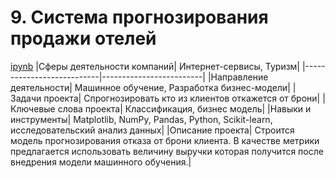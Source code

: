 # 9. Система прогнозирования продажи отелей
[ipynb](https://github.com/AlexKretov/Portfolio/blob/602ec1a08796501a7a2a6efc5e633b69a6cf5a52/HotelBooking/hotel_booking%20(1).ipynb)
|Сферы деятельности компаний| Интернет-сервисы, Туризм|
|---------------------------|-------------------------|
|Направление деятельности| Машинное обучение, Разработка бизнес-модели|
|Задачи проекта| Спрогнозировать кто из клиентов откажется от брони|
|Ключевые слова проекта| Классификация, бизнес модель|
|Навыки и инструменты| Matplotlib, NumPy, Pandas, Python, Scikit-learn, исследовательский анализ данных|
|Описание проекта| Строится модель прогнозирования отказа от брони клиента. В качестве метрики предлагается использовать величину выручки которая получится после внедрения модели машинного обучения.|
